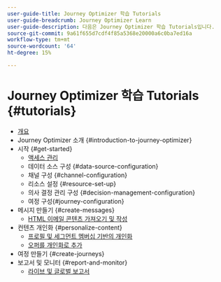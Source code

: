 ```yaml
---
user-guide-title: Journey Optimizer 학습 Tutorials
user-guide-breadcrumb: Journey Optimizer Learn
user-guide-description: 다음은 Journey Optimizer 학습 Tutorials입니다.
source-git-commit: 9a61f655d7cdf4f85a5368e20000a6c0ba7ed16a
workflow-type: tm+mt
source-wordcount: '64'
ht-degree: 15%

---
```



# Journey Optimizer 학습 Tutorials {#tutorials}

+ [개요](/help/overview.md)
+ Journey Optimizer 소개 {#introduction-to-journey-optimizer}
+ 시작 {#get-started}
   + [액세스 관리](/help/set-up-access/access-management.md)
   + 데이터 소스 구성 {#data-source-configuration}
   + 채널 구성 {#channel-configuration}
   + 리소스 설정 {#resource-set-up}
   + 의사 결정 관리 구성 {#decision-management-configuration}
   + 여정 구성{#journey-configuration}
+ 메시지 만들기 {#create-messages}
   + [HTML 이메일 콘텐츠 가져오기 및 작성](/help/create-messages/import-and-author-html-email-content.md)
+ 컨텐츠 개인화 {#personalize-content}
   + [프로필 및 세그먼트 멤버십 기반의 개인화](/help/personalize-content/profile-and-segment-membership-based-personalization.md)
   + [오퍼를 개인화로 추가](/help/personalize-content/add-offer-decisioning-to-messages.md)
+ 여정 만들기 {#create-journeys}
+ 보고서 및 모니터 {#report-and-monitor}
   + [라이브 및 글로벌 보고서](/help/report-and-monitor/live-and-global-reports.md)
